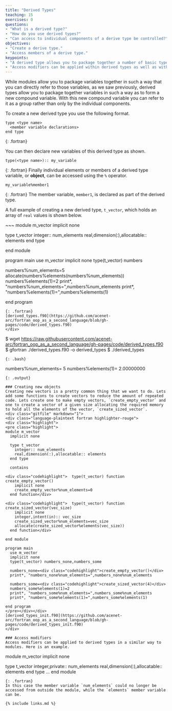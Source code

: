 ```yaml
---
title: "Derived Types"
teaching: 15
exercises: 0
questions:
- "What is a derived type?"
- "How do you use derived types?"
- "Can access to individual components of a derive type be controlled?"
objectives:
- "Create a derive type."
- "Access members of a derive type."
keypoints:
- "A derived type allows you to package together a number of basic types that can then be thought of collectively as one new derived type."
- "Access modifiers can be applied within derived types as well as within modules"
---
```


While modules allow you to package variables together in such a way that you can directly refer to those variables, as we saw previously, derived types allow you to package together variables in such a way as to form a new compound variable. With this new compound variable you can refer to it as a group rather than only by the individual components.

To create a new derived type you use the following format.
~~~
type <type name>
  <member variable declarations>
end type
~~~
{: .fortran}

You can then declare new variables of this derived type as shown.
~~~
type(<type name>):: my_variable
~~~
{: .fortran}
Finally individual elements or members of a derived type variable, or **object**, can be accessed using the `%` operator.
~~~
my_variable%member1
~~~
{: .fortran}
The member variable, `member1`, is declared as part of the derived type.

A full example of creating a new derived type, `t_vector`, which holds an array of `real` values is shown below.

<div class="gitfile" markdown="1">
~~~
module m_vector
  implicit none
  
  type t_vector
    integer:: num_elements
    real,dimension(:),allocatable:: elements
  end type
  
end module

program main
  use m_vector
  implicit none
  type(t_vector) numbers
  
  numbers%num_elements=5
  allocate(numbers%elements(numbers%num_elements))
  numbers%elements(1)=2
  print*, "numbers%num_elements=",numbers%num_elements
  print*, "numbers%elements(1)=",numbers%elements(1)
  
end program
~~~
{: .fortran}
[derived_types.f90](https://github.com/acenet-arc/fortran_oop_as_a_second_language/blob/gh-pages/code/derived_types.f90)
</div>

~~~
$ wget https://raw.githubusercontent.com/acenet-arc/fortran_oop_as_a_second_language/gh-pages/code/derived_types.f90
$ gfortran ./derived_types.f90 -o derived_types
$ ./derived_types
~~~
{: .bash}

~~~
 numbers%num_elements=           5
 numbers%elements(1)=   2.00000000
~~~
{: .output}

### Creating new objects
Creating new vectors is a pretty common thing that we want to do. Lets add some functions to create vectors to reduce the amount of repeated code. Lets create one to make empty vectors, `create_empty_vector` and one to create a vector of a given size allocating the required memory to hold all the elements of the vector, `create_sized_vector`.
<div class="gitfile" markdown="1">
<div class="language-plaintext fortran highlighter-rouge">
<div class="highlight">
<pre class="highlight">
module m_vector
  implicit none
  
  type t_vector
    integer:: num_elements
    real,dimension(:),allocatable:: elements
  end type
  
  contains
  
<div class="codehighlight">  type(t_vector) function create_empty_vector()
    implicit none
    create_empty_vector%num_elements=0
  end function</div>
  
<div class="codehighlight">  type(t_vector) function create_sized_vector(vec_size)
    implicit none
    integer,intent(in):: vec_size
    create_sized_vector%num_elements=vec_size
    allocate(create_sized_vector%elements(vec_size))
  end function</div>
  
end module

program main
  use m_vector
  implicit none
  type(t_vector) numbers_none,numbers_some
  
  numbers_none=<div class="codehighlight">create_empty_vector()</div>
  print*, "numbers_none%num_elements=",numbers_none%num_elements
  
  numbers_some=<div class="codehighlight">create_sized_vector(4)</div>
  numbers_some%elements(1)=2
  print*, "numbers_some%num_elements=",numbers_some%num_elements
  print*, "numbers_some%elements(1)=",numbers_some%elements(1)
  
end program
</pre></div></div>
[derived_types_init.f90](https://github.com/acenet-arc/fortran_oop_as_a_second_language/blob/gh-pages/code/derived_types_init.f90)
</div>

### Access modifiers
Access modifiers can be applied to derived types in a similar way to modules. Here is an example.

~~~
module m_vector
  implicit none
  
  type t_vector
    integer,private:: num_elements
    real,dimension(:),allocatable:: elements
  end type
  ...
end module
~~~
{: .fortran}
In this case the member variable `num_elements` could no longer be accessed from outside the module, while the `elements` member variable can be.

{% include links.md %}

